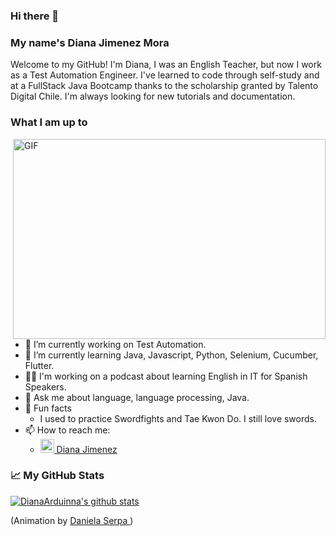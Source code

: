 ### Hi there 👋 
### My name's Diana Jimenez Mora

Welcome to my GitHub! I'm Diana, I was an English Teacher, but now I work as a Test Automation Engineer. I've learned to code through self-study and at a FullStack Java Bootcamp thanks to the scholarship granted by Talento Digital Chile. I'm always looking for new tutorials and documentation. 

### What I am up to
<img align="right" alt="GIF" src="https://miro.medium.com/max/700/0*K2WLMTExLyida7OR.gif" width="500" height="320" /> 

- 🔭 I’m currently working on Test Automation.
- 🌱 I’m currently learning Java, Javascript, Python, Selenium, Cucumber, Flutter.
- 👩‍💻 I'm working on a podcast about learning English in IT for Spanish Speakers.
- 💬 Ask me about language, language processing, Java.
- 🌴 Fun facts
  - I used to practice Swordfights and Tae Kwon Do. I still love swords.
- 📫 How to reach me: 
  - <img alt="Diana's Linkedin" width="22px" src="https://cdn.jsdelivr.net/npm/simple-icons@v3/icons/linkedin.svg" /><a href="https://www.linkedin.com/in/dianajimenezmora"> Diana Jimenez </a>

### 📈 My GitHub Stats

[![DianaArduinna's github stats](https://github-readme-stats.vercel.app/api?username=DianaArduinna&show_icons=true&theme=tokyonight)](https://github.com/anuraghazra/github-readme-stats)




(Animation by <a href="https://dribbble.com/daniserpa"> Daniela Serpa </a>)

